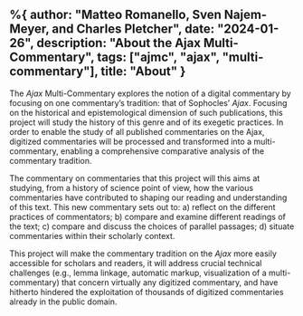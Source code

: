 %{
    author: "Matteo Romanello, Sven Najem-Meyer, and Charles Pletcher",
    date: "2024-01-26",
    description: "About the Ajax Multi-Commentary",
    tags: ["ajmc", "ajax", "multi-commentary"],
    title: "About"
}
---

The _Ajax_ Multi-Commentary explores the notion of a digital commentary by focusing on one commentary’s tradition: that of Sophocles’ _Ajax_. Focusing on the historical and epistemological dimension of such publications, this project will study the history of this genre and of its exegetic practices. In order to enable the study of all published commentaries on the Ajax, digitized commentaries will be processed and transformed into a multi-commentary, enabling a comprehensive comparative analysis of the commentary tradition.

The commentary on commentaries that this project will this aims at studying, from a history of science point of view, how the various commentaries have contributed to shaping our reading and understanding of this text. This new commentary sets out to: a) reflect on the different practices of commentators; b) compare and examine different readings of the text; c) compare and discuss the choices of parallel passages; d) situate commentaries within their scholarly context.

This project will make the commentary tradition on the _Ajax_ more easily accessible for scholars and readers, it will address crucial technical challenges (e.g., lemma linkage, automatic markup, visualization of a multi-commentary) that concern virtually any digitized commentary, and have hitherto hindered the exploitation of thousands of digitized commentaries already in the public domain.